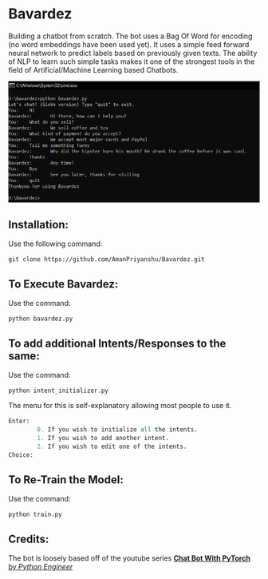 # Bavardez
Building a chatbot from scratch. The bot uses a Bag Of Word for encoding (no word embeddings have been used yet). It uses a simple feed forward neural network to predict labels based on previously given texts. The ability of NLP to learn such simple tasks makes it one of the strongest tools in the field of Artificial/Machine Learning based Chatbots.

![demo](bavardez_example.PNG)

## Installation:
Use the following command: 
```
git clone https://github.com/AmanPriyanshu/Bavardez.git
```

## To Execute Bavardez:
Use the command: 
```
python bavardez.py
```

## To add additional Intents/Responses to the same:
Use the command: 
```
python intent_initializer.py
```
The menu for this is self-explanatory allowing most people to use it. 
```python
Enter:
        0. If you wish to initialize all the intents.
        1. If you wish to add another intent.
        2. If you wish to edit one of the intents.
Choice:
```

## To Re-Train the Model:
Use the command: 
```
python train.py
```
## Credits:
The bot is loosely based off of the youtube series [**Chat Bot With PyTorch** by *Python Engineer*](https://www.youtube.com/playlist?list=PLqnslRFeH2UrFW4AUgn-eY37qOAWQpJyg)
